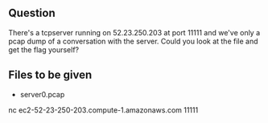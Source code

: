 ## Question  

There's a tcpserver running on 52.23.250.203 at port 11111 and we've only a pcap dump of a conversation with the server. Could you look at the file and get the flag yourself?

## Files to be given

- server0.pcap


nc ec2-52-23-250-203.compute-1.amazonaws.com 11111
